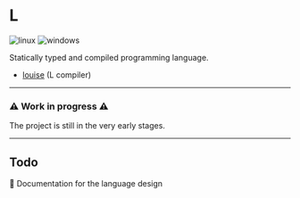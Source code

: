 # L

![linux](https://github.com/lukkelele/L/actions/workflows/build-linux.yml/badge.svg)
![windows](https://github.com/lukkelele/L/actions/workflows/build-windows.yml/badge.svg)

Statically typed and compiled programming language.
<br>

* [louise](https://github.com/lukkelele/louise) (L compiler)

---

### :warning: Work in progress :warning:
The project is still in the very early stages.

---

## Todo

:black_square_button: Documentation for the language design<br>
